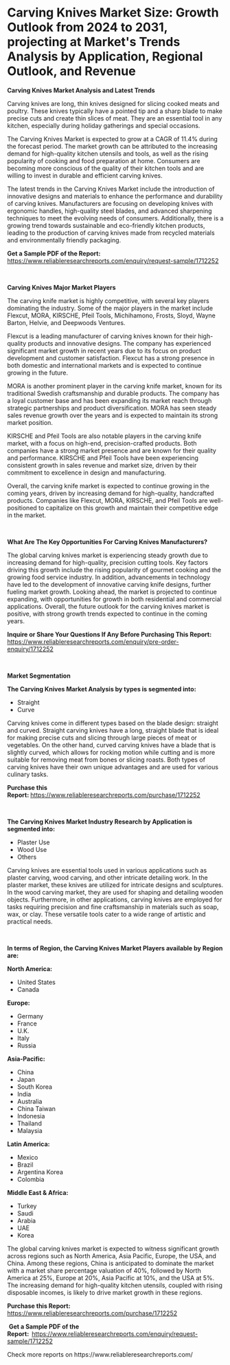 <p><h1>Carving Knives Market Size: Growth Outlook from 2024 to 2031, projecting at Market's Trends Analysis by Application, Regional Outlook, and Revenue</h1></p><p><strong>Carving Knives Market Analysis and Latest Trends</strong></p>
<p><p>Carving knives are long, thin knives designed for slicing cooked meats and poultry. These knives typically have a pointed tip and a sharp blade to make precise cuts and create thin slices of meat. They are an essential tool in any kitchen, especially during holiday gatherings and special occasions.</p><p>The Carving Knives Market is expected to grow at a CAGR of 11.4% during the forecast period. The market growth can be attributed to the increasing demand for high-quality kitchen utensils and tools, as well as the rising popularity of cooking and food preparation at home. Consumers are becoming more conscious of the quality of their kitchen tools and are willing to invest in durable and efficient carving knives.</p><p>The latest trends in the Carving Knives Market include the introduction of innovative designs and materials to enhance the performance and durability of carving knives. Manufacturers are focusing on developing knives with ergonomic handles, high-quality steel blades, and advanced sharpening techniques to meet the evolving needs of consumers. Additionally, there is a growing trend towards sustainable and eco-friendly kitchen products, leading to the production of carving knives made from recycled materials and environmentally friendly packaging.</p></p>
<p><strong>Get a Sample PDF of the Report:&nbsp;</strong> <a href="https://www.reliableresearchreports.com/enquiry/request-sample/1712252">https://www.reliableresearchreports.com/enquiry/request-sample/1712252</a></p>
<p>&nbsp;</p>
<p><strong>Carving Knives Major Market Players</strong></p>
<p><p>The carving knife market is highly competitive, with several key players dominating the industry. Some of the major players in the market include Flexcut, MORA, KIRSCHE, Pfeil Tools, Michihamono, Frosts, Sloyd, Wayne Barton, Helvie, and Deepwoods Ventures.</p><p>Flexcut is a leading manufacturer of carving knives known for their high-quality products and innovative designs. The company has experienced significant market growth in recent years due to its focus on product development and customer satisfaction. Flexcut has a strong presence in both domestic and international markets and is expected to continue growing in the future.</p><p>MORA is another prominent player in the carving knife market, known for its traditional Swedish craftsmanship and durable products. The company has a loyal customer base and has been expanding its market reach through strategic partnerships and product diversification. MORA has seen steady sales revenue growth over the years and is expected to maintain its strong market position.</p><p>KIRSCHE and Pfeil Tools are also notable players in the carving knife market, with a focus on high-end, precision-crafted products. Both companies have a strong market presence and are known for their quality and performance. KIRSCHE and Pfeil Tools have been experiencing consistent growth in sales revenue and market size, driven by their commitment to excellence in design and manufacturing.</p><p>Overall, the carving knife market is expected to continue growing in the coming years, driven by increasing demand for high-quality, handcrafted products. Companies like Flexcut, MORA, KIRSCHE, and Pfeil Tools are well-positioned to capitalize on this growth and maintain their competitive edge in the market.</p></p>
<p>&nbsp;</p>
<p><strong>What Are The Key Opportunities For Carving Knives Manufacturers?</strong></p>
<p><p>The global carving knives market is experiencing steady growth due to increasing demand for high-quality, precision cutting tools. Key factors driving this growth include the rising popularity of gourmet cooking and the growing food service industry. In addition, advancements in technology have led to the development of innovative carving knife designs, further fueling market growth. Looking ahead, the market is projected to continue expanding, with opportunities for growth in both residential and commercial applications. Overall, the future outlook for the carving knives market is positive, with strong growth trends expected to continue in the coming years.</p></p>
<p><strong>Inquire or Share Your Questions If Any Before Purchasing This Report:</strong> <a href="https://www.reliableresearchreports.com/enquiry/pre-order-enquiry/1712252">https://www.reliableresearchreports.com/enquiry/pre-order-enquiry/1712252</a></p>
<p>&nbsp;</p>
<p><strong>Market Segmentation</strong></p>
<p><strong>The Carving Knives Market Analysis by types is segmented into:</strong></p>
<p><ul><li>Straight</li><li>Curve</li></ul></p>
<p><p>Carving knives come in different types based on the blade design: straight and curved. Straight carving knives have a long, straight blade that is ideal for making precise cuts and slicing through large pieces of meat or vegetables. On the other hand, curved carving knives have a blade that is slightly curved, which allows for rocking motion while cutting and is more suitable for removing meat from bones or slicing roasts. Both types of carving knives have their own unique advantages and are used for various culinary tasks.</p></p>
<p><strong>Purchase this Report:&nbsp;</strong><a href="https://www.reliableresearchreports.com/purchase/1712252">https://www.reliableresearchreports.com/purchase/1712252</a></p>
<p>&nbsp;</p>
<p><strong>The Carving Knives Market Industry Research by Application is segmented into:</strong></p>
<p><ul><li>Plaster Use</li><li>Wood Use</li><li>Others</li></ul></p>
<p><p>Carving knives are essential tools used in various applications such as plaster carving, wood carving, and other intricate detailing work. In the plaster market, these knives are utilized for intricate designs and sculptures. In the wood carving market, they are used for shaping and detailing wooden objects. Furthermore, in other applications, carving knives are employed for tasks requiring precision and fine craftsmanship in materials such as soap, wax, or clay. These versatile tools cater to a wide range of artistic and practical needs.</p></p>
<p>&nbsp;</p>
<p><strong>In terms of Region, the Carving Knives Market Players available by Region are:</strong></p>
<p>
    <p> <strong> North America: </strong>
        <ul>
            <li>United States</li>
            <li>Canada</li>
        </ul>
        </p> 
    <p> <strong> Europe: </strong>
        <ul>
            <li>Germany</li>
            <li>France</li>
            <li>U.K.</li>
            <li>Italy</li>
            <li>Russia</li>
        </ul>
        </p> 
    <p> <strong> Asia-Pacific: </strong>
        <ul>
            <li>China</li>
            <li>Japan</li>
            <li>South Korea</li>
            <li>India</li>
            <li>Australia</li>
            <li>China Taiwan</li>
            <li>Indonesia</li>
            <li>Thailand</li>
            <li>Malaysia</li>
        </ul>
        </p> 
    <p> <strong> Latin America: </strong>
        <ul>
            <li>Mexico</li>
            <li>Brazil</li>
            <li>Argentina Korea</li>
            <li>Colombia</li>
        </ul>
        </p> 
    <p> <strong> Middle East & Africa: </strong>
        <ul>
            <li>Turkey</li>
            <li>Saudi</li>
            <li>Arabia</li>
            <li>UAE</li>
            <li>Korea</li>
        </ul>
    </p>
    </p>
<p><p>The global carving knives market is expected to witness significant growth across regions such as North America, Asia Pacific, Europe, the USA, and China. Among these regions, China is anticipated to dominate the market with a market share percentage valuation of 40%, followed by North America at 25%, Europe at 20%, Asia Pacific at 10%, and the USA at 5%. The increasing demand for high-quality kitchen utensils, coupled with rising disposable incomes, is likely to drive market growth in these regions.</p></p>
<p><strong>Purchase this Report: </strong><a href="https://www.reliableresearchreports.com/purchase/1712252">https://www.reliableresearchreports.com/purchase/1712252</a></p>
<p>&nbsp;<strong>Get a Sample PDF of the Report:&nbsp;&nbsp;</strong><a href="https://www.reliableresearchreports.com/enquiry/request-sample/1712252">https://www.reliableresearchreports.com/enquiry/request-sample/1712252</a></p>
<p><strong></strong></p>
<p>Check more reports on https://www.reliableresearchreports.com/</p>